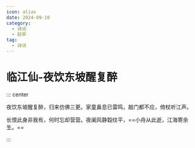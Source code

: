 ```yaml
---
icon: alias
date: 2024-09-10
category:
  - 诗词
  - 赵宋
tag:
  - 诗词
---
```


# 临江仙-夜饮东坡醒复醉

<!-- more -->


::: center 


夜饮东坡醒复醉，归来仿佛三更。家童鼻息已雷鸣，敲门都不应，倚杖听江声。

长恨此身非我有，何时忘却营营。夜阑风静縠纹平，==小舟从此逝，江海寄余生。==

:::
